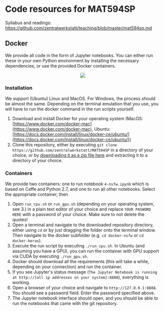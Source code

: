 # Code resources for MAT594SP

Syllabus and readings: https://github.com/zentralwerkstatt/teaching/blob/master/mat594sp.md

## Docker 

We provide all code in the form of Jupyter notebooks. You can either run these in your own Python environment by installing the necessary dependencies, or use the provided Docker containers.

<p align="center">
    <a href="https://xkcd.com/1988/">
        <img src="https://imgs.xkcd.com/comics/containers.png" />
    </a>
</p>

### Installation

We support (Ubuntu) Linux and MacOS. For Windows, the process should be almost the same. Depending on the terminal emulation that you use, you will have to run the docker command in the run scripts yourself.

1. Download and install Docker for your operating system (MacOS: [https://www.docker.com/docker-mac](https://www.docker.com/docker-mac), Ubuntu: [https://docs.docker.com/install/linux/docker-ce/ubuntu/](https://docs.docker.com/install/linux/docker-ce/ubuntu/))
2. Clone this repository, either by executing `git clone https://github.com/zentralwerkstatt/MAT594SP` in a directory of your choice, or by [downloading it as a zip file here](https://github.com/zentralwerkstatt/MAT594SP/archive/master.zip) and extracting it to a directory of your choice.

### Containers

We provide two containers: one to run notebook `4-nsfw.ipynb` which is based on Caffe and Python 2.7, and one to run all other notebooks. Select the appropriate container, then

1. Open `run_cpu.sh` or `run_gpu.sh` (depending on your operating system, see 3.) in a plain text editor of your choice and replace `YOUR PASWORD HERE` with a password of your choice. Make sure to not delete the quotes!
2. Open a terminal and navigate to the downloaded repository directory, either using `cd` or by just dragging the folder onto the terminal window. Then navigate to the docker subfolder (e.g. `cd docker-nsfw` or `cd docker-keras`).
3. Execute the run script by executing `./run_cpu.sh`. In Ubuntu (and assuming you have a GPU), you can run the container with GPU support via CUDA by executing `./run_gpu.sh`.
4. Docker should download all the requirements (this will take a while, depending on your connection) and run the container.
5. If you see Jupyter's status message (`The Jupyter Notebook is running at http://[all ip addresses on your system]:8888`), everything is working.
6. Open a browser of your choice and navigate to `http://127.0.0.1:8888`. You should see a password field. Enter the password specified above.
7. The Jupyter notebook interface should open, and you should be able to run the notebooks that came with the git repository.